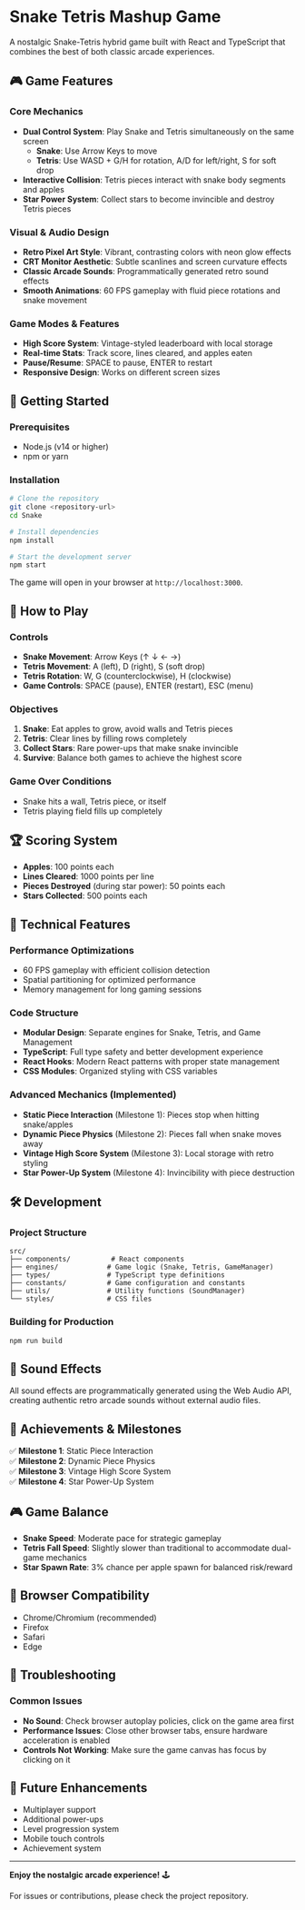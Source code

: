 # Snake Tetris Mashup Game

A nostalgic Snake-Tetris hybrid game built with React and TypeScript that combines the best of both classic arcade experiences.

## 🎮 Game Features

### Core Mechanics
- **Dual Control System**: Play Snake and Tetris simultaneously on the same screen
  - **Snake**: Use Arrow Keys to move
  - **Tetris**: Use WASD + G/H for rotation, A/D for left/right, S for soft drop
- **Interactive Collision**: Tetris pieces interact with snake body segments and apples
- **Star Power System**: Collect stars to become invincible and destroy Tetris pieces

### Visual & Audio Design
- **Retro Pixel Art Style**: Vibrant, contrasting colors with neon glow effects
- **CRT Monitor Aesthetic**: Subtle scanlines and screen curvature effects
- **Classic Arcade Sounds**: Programmatically generated retro sound effects
- **Smooth Animations**: 60 FPS gameplay with fluid piece rotations and snake movement

### Game Modes & Features
- **High Score System**: Vintage-styled leaderboard with local storage
- **Real-time Stats**: Track score, lines cleared, and apples eaten
- **Pause/Resume**: SPACE to pause, ENTER to restart
- **Responsive Design**: Works on different screen sizes

## 🚀 Getting Started

### Prerequisites
- Node.js (v14 or higher)
- npm or yarn

### Installation
```bash
# Clone the repository
git clone <repository-url>
cd Snake

# Install dependencies
npm install

# Start the development server
npm start
```

The game will open in your browser at `http://localhost:3000`.

## 🎯 How to Play

### Controls
- **Snake Movement**: Arrow Keys (↑ ↓ ← →)
- **Tetris Movement**: A (left), D (right), S (soft drop)
- **Tetris Rotation**: W, G (counterclockwise), H (clockwise)
- **Game Controls**: SPACE (pause), ENTER (restart), ESC (menu)

### Objectives
1. **Snake**: Eat apples to grow, avoid walls and Tetris pieces
2. **Tetris**: Clear lines by filling rows completely
3. **Collect Stars**: Rare power-ups that make snake invincible
4. **Survive**: Balance both games to achieve the highest score

### Game Over Conditions
- Snake hits a wall, Tetris piece, or itself
- Tetris playing field fills up completely

## 🏆 Scoring System
- **Apples**: 100 points each
- **Lines Cleared**: 1000 points per line
- **Pieces Destroyed** (during star power): 50 points each
- **Stars Collected**: 500 points each

## 🎨 Technical Features

### Performance Optimizations
- 60 FPS gameplay with efficient collision detection
- Spatial partitioning for optimized performance
- Memory management for long gaming sessions

### Code Structure
- **Modular Design**: Separate engines for Snake, Tetris, and Game Management
- **TypeScript**: Full type safety and better development experience
- **React Hooks**: Modern React patterns with proper state management
- **CSS Modules**: Organized styling with CSS variables

### Advanced Mechanics (Implemented)
- **Static Piece Interaction** (Milestone 1): Pieces stop when hitting snake/apples
- **Dynamic Piece Physics** (Milestone 2): Pieces fall when snake moves away
- **Vintage High Score System** (Milestone 3): Local storage with retro styling
- **Star Power-Up System** (Milestone 4): Invincibility with piece destruction

## 🛠️ Development

### Project Structure
```
src/
├── components/          # React components
├── engines/            # Game logic (Snake, Tetris, GameManager)
├── types/              # TypeScript type definitions
├── constants/          # Game configuration and constants
├── utils/              # Utility functions (SoundManager)
└── styles/             # CSS files
```

### Building for Production
```bash
npm run build
```

## 🎵 Sound Effects
All sound effects are programmatically generated using the Web Audio API, creating authentic retro arcade sounds without external audio files.

## 🏅 Achievements & Milestones

✅ **Milestone 1**: Static Piece Interaction  
✅ **Milestone 2**: Dynamic Piece Physics  
✅ **Milestone 3**: Vintage High Score System  
✅ **Milestone 4**: Star Power-Up System  

## 🎮 Game Balance
- **Snake Speed**: Moderate pace for strategic gameplay
- **Tetris Fall Speed**: Slightly slower than traditional to accommodate dual-game mechanics
- **Star Spawn Rate**: 3% chance per apple spawn for balanced risk/reward

## 📱 Browser Compatibility
- Chrome/Chromium (recommended)
- Firefox
- Safari
- Edge

## 🔧 Troubleshooting

### Common Issues
- **No Sound**: Check browser autoplay policies, click on the game area first
- **Performance Issues**: Close other browser tabs, ensure hardware acceleration is enabled
- **Controls Not Working**: Make sure the game canvas has focus by clicking on it

## 🎯 Future Enhancements
- Multiplayer support
- Additional power-ups
- Level progression system
- Mobile touch controls
- Achievement system

---

**Enjoy the nostalgic arcade experience!** 🕹️

For issues or contributions, please check the project repository.
